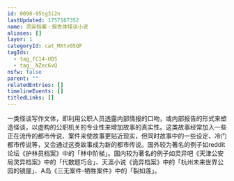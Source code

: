 ```yaml
---
id: 0098-95tg3i2n
lastUpdated: 1757167352
name: 灵异档案・报告体怪谈小说
aliases: []
layer: 1
categoryId: cat_MXtv05QF
tagIds:
  - tag_fC14-UDS
  - tag__NZec6vQ
nsfw: false
parent: ""
relatedEntries: []
timelineEvents: []
titledLinks: []
---
```


一类怪谈写作文体，即利用公职人员透露内部情报的口吻，或内部报告的形式来塑造怪谈，以虚构的公职机关的专业性来增加故事的真实性。这类故事经常加入一些正在流传的都市传说、案件来使故事更贴近现实，但同时故事中的一些设定、冷门都市传说等，又会通过这类故事成为新的都市传说。国外较为著名的例子如reddit论坛《护林员档案》中的「林中阶梯」。国内较为著名的例子如灵异吧《天津公安局灵异档案》中的「代数题巧合」、天涯小说《诡异档案》中的「杭州未来世界公园的镜屋」、A岛《三无案件-牺牲案件》中的「裂如莲」。
